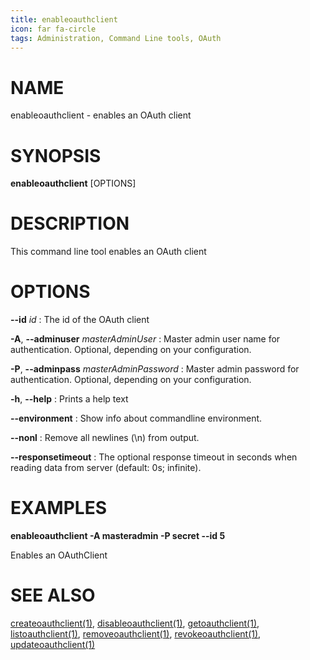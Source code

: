```yaml
---
title: enableoauthclient
icon: far fa-circle
tags: Administration, Command Line tools, OAuth
---
```


# NAME

enableoauthclient - enables an OAuth client

# SYNOPSIS

**enableoauthclient** [OPTIONS]

# DESCRIPTION

This command line tool enables an OAuth client

# OPTIONS

**--id** *id*
: The id of the OAuth client

**-A**, **--adminuser** *masterAdminUser*
:   Master admin user name for authentication. Optional, depending on your configuration.

**-P**, **--adminpass** *masterAdminPassword*
:   Master admin password for authentication. Optional, depending on your configuration.

**-h**, **--help**
: Prints a help text

**--environment**
:   Show info about commandline environment.

**--nonl**
:   Remove all newlines (\\n) from output.

**--responsetimeout**
: The optional response timeout in seconds when reading data from server (default: 0s; infinite).

# EXAMPLES

**enableoauthclient -A masteradmin -P secret --id 5**

Enables an OAuthClient

# SEE ALSO

[createoauthclient(1)](createoauthclient), [disableoauthclient(1)](disableoauthclient), [getoauthclient(1)](getoauthclient), [listoauthclient(1)](listoauthclient), [removeoauthclient(1)](removeoauthclient), [revokeoauthclient(1)](revokeoauthclient), [updateoauthclient(1)](updateoauthclient)